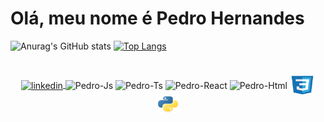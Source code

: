 # Olá, meu nome é Pedro Hernandes

![Anurag's GitHub stats](https://github-readme-stats.vercel.app/api?username=Pedro-Hernandes&hide=contribs,prs)
[![Top Langs](https://github-readme-stats.vercel.app/api/top-langs/?username=anuraghazra&layout=compact)](https://github.com/anuraghazra/github-readme-stats)

#
<div style="text-align: center;">
  <a href="https://www.linkedin.com/in/pedrohquartarolo" target="_blank">
    <img width="40" height="40" src="https://img.icons8.com/ultraviolet/40/linkedin.png" alt="linkedin" style="vertical-align: middle;"/>
  </a> 
  <img width="40" height="40" src="https://img.icons8.com/color/48/javascript--v1.png" alt="Pedro-Js" style="vertical-align: middle;"/>
<img width="40" height="40" src="https://img.icons8.com/fluency/48/typescript--v2.png" alt="Pedro-Ts" style="vertical-align: middle;"/>
<img width="40" height="40" src="https://img.icons8.com/officel/80/react.png" alt="Pedro-React" style="vertical-align: middle;"/>
<img width="40" height="40" src="https://img.icons8.com/color/48/html-5--v1.png" alt="Pedro-Html" style="vertical-align: middle;"/>





  <img alt="Rafa-CSS" height="30" width="40" src="https://raw.githubusercontent.com/devicons/devicon/master/icons/css3/css3-original.svg" style="vertical-align: middle;">
  <img alt="Rafa-Python" height="30" width="40" src="https://raw.githubusercontent.com/devicons/devicon/master/icons/python/python-original.svg" style="vertical-align: middle;">
</div>
</div>
